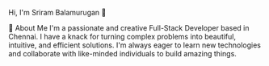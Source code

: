 Hi, I'm Sriram Balamurugan 👋


🚀 About Me
I'm a passionate and creative Full-Stack Developer based in Chennai. I have a knack for turning complex problems into beautiful, intuitive, and efficient solutions. I'm always eager to learn new technologies and collaborate with like-minded individuals to build amazing things.
